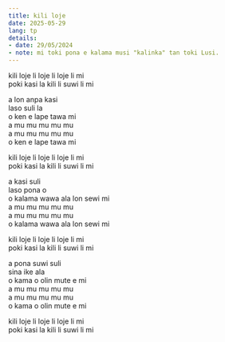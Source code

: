 ```yaml
---
title: kili loje
date: 2025-05-29
lang: tp
details:
- date: 29/05/2024
- note: mi toki pona e kalama musi "kalinka" tan toki Lusi.
---
```


kili loje li loje li loje li mi  
poki kasi la kili li suwi li mi  

a lon anpa kasi  
laso suli la  
o ken e lape tawa mi  
a mu mu mu mu mu  
a mu mu mu mu mu  
o ken e lape tawa mi  

kili loje li loje li loje li mi  
poki kasi la kili li suwi li mi  

a kasi suli  
laso pona o  
o kalama wawa ala lon sewi mi  
a mu mu mu mu mu  
a mu mu mu mu mu  
o kalama wawa ala lon sewi mi

kili loje li loje li loje li mi  
poki kasi la kili li suwi li mi  

a pona suwi suli  
sina ike ala  
o kama o olin mute e mi  
a mu mu mu mu mu  
a mu mu mu mu mu  
o kama o olin mute e mi  

kili loje li loje li loje li mi  
poki kasi la kili li suwi li mi  

